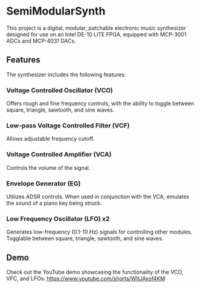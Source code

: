 # SemiModularSynth

This project is a digital, modular, patchable electronic music synthesizer designed for use on an Intel DE-10 LITE FPGA, equipped with MCP-3001 ADCs and MCP-4031 DACs.

## Features
The synthesizer includes the following features:

### Voltage Controlled Oscillator (VCO)
Offers rough and fine frequency controls, with the ability to toggle between square, triangle, sawtooth, and sine waves.
### Low-pass Voltage Controlled Filter (VCF)
Allows adjustable frequency cutoff.
### Voltage Controlled Amplifier (VCA)
Controls the volume of the signal.
### Envelope Generator (EG)
Utilizes ADSR controls. When used in conjunction with the VCA, emulates the sound of a piano key being struck.
### Low Frequency Oscillator (LFO) x2
Generates low-frequency (0.1-10 Hz) signals for controlling other modules. Togglable between square, triangle, sawtooth, and sine waves.

## Demo
Check out the YouTube demo showcasing the functionality of the VCO, VFC, and LFOs:
https://www.youtube.com/shorts/WItJAyof4KM
